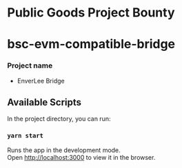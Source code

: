 # Public Goods Project Bounty
# bsc-evm-compatible-bridge
### Project name
- EnverLee Bridge

## Available Scripts

In the project directory, you can run:

### `yarn start`

Runs the app in the development mode.\
Open [http://localhost:3000](http://localhost:3000) to view it in the browser.

